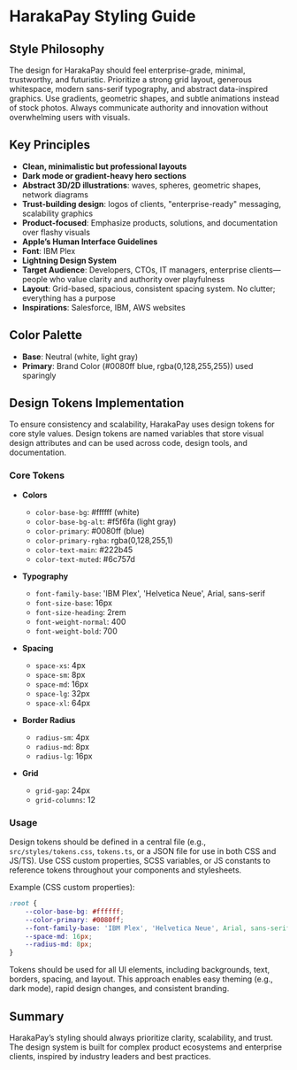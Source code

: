 # HarakaPay Styling Guide

## Style Philosophy

The design for HarakaPay should feel enterprise-grade, minimal, trustworthy, and futuristic. Prioritize a strong grid layout, generous whitespace, modern sans-serif typography, and abstract data-inspired graphics. Use gradients, geometric shapes, and subtle animations instead of stock photos. Always communicate authority and innovation without overwhelming users with visuals.

## Key Principles

- **Clean, minimalistic but professional layouts**
- **Dark mode or gradient-heavy hero sections**
- **Abstract 3D/2D illustrations**: waves, spheres, geometric shapes, network diagrams
- **Trust-building design**: logos of clients, "enterprise-ready" messaging, scalability graphics
- **Product-focused**: Emphasize products, solutions, and documentation over flashy visuals
- **Apple’s Human Interface Guidelines**
- **Font**: IBM Plex
- **Lightning Design System**
- **Target Audience**: Developers, CTOs, IT managers, enterprise clients—people who value clarity and authority over playfulness
- **Layout**: Grid-based, spacious, consistent spacing system. No clutter; everything has a purpose
- **Inspirations**: Salesforce, IBM, AWS websites

## Color Palette

- **Base**: Neutral (white, light gray)
- **Primary**: Brand Color (#0080ff blue, rgba(0,128,255,255)) used sparingly

## Design Tokens Implementation

To ensure consistency and scalability, HarakaPay uses design tokens for core style values. Design tokens are named variables that store visual design attributes and can be used across code, design tools, and documentation.

### Core Tokens

- **Colors**
	- `color-base-bg`: #ffffff (white)
	- `color-base-bg-alt`: #f5f6fa (light gray)
	- `color-primary`: #0080ff (blue)
	- `color-primary-rgba`: rgba(0,128,255,1)
	- `color-text-main`: #222b45
	- `color-text-muted`: #6c757d

- **Typography**
	- `font-family-base`: 'IBM Plex', 'Helvetica Neue', Arial, sans-serif
	- `font-size-base`: 16px
	- `font-size-heading`: 2rem
	- `font-weight-normal`: 400
	- `font-weight-bold`: 700

- **Spacing**
	- `space-xs`: 4px
	- `space-sm`: 8px
	- `space-md`: 16px
	- `space-lg`: 32px
	- `space-xl`: 64px

- **Border Radius**
	- `radius-sm`: 4px
	- `radius-md`: 8px
	- `radius-lg`: 16px

- **Grid**
	- `grid-gap`: 24px
	- `grid-columns`: 12

### Usage

Design tokens should be defined in a central file (e.g., `src/styles/tokens.css`, `tokens.ts`, or a JSON file for use in both CSS and JS/TS). Use CSS custom properties, SCSS variables, or JS constants to reference tokens throughout your components and stylesheets.

Example (CSS custom properties):

```css
:root {
	--color-base-bg: #ffffff;
	--color-primary: #0080ff;
	--font-family-base: 'IBM Plex', 'Helvetica Neue', Arial, sans-serif;
	--space-md: 16px;
	--radius-md: 8px;
}
```

Tokens should be used for all UI elements, including backgrounds, text, borders, spacing, and layout. This approach enables easy theming (e.g., dark mode), rapid design changes, and consistent branding.

## Summary

HarakaPay’s styling should always prioritize clarity, scalability, and trust. The design system is built for complex product ecosystems and enterprise clients, inspired by industry leaders and best practices.
